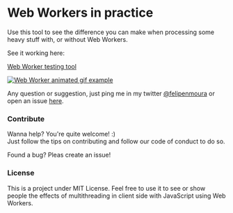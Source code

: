 # Web Workers in practice

Use this tool to see the difference you can make when processing some heavy stuff with, or without Web Workers.

See it working here:

[Web Worker testing tool](http://felipenmoura.com/demo-web-worker/)

[![Web Worker animated gif example](https://github.com/felipenmoura/demo-web-worker/blob/master/web-worker-animated-gif-example.gif)](http://felipenmoura.com/demo-web-worker/)

Any question or suggestion, just ping me in my twitter [@felipenmoura](https://twitter.com/felipenmoura) or open an issue [here](https://github.com/felipenmoura/demo-web-worker/issues).  

### Contribute

Wanna help? You're quite welcome! :)  
Just follow the tips on contributing and follow our code of conduct to do so.

Found a bug? Pleas create an issue!

### License

This is a project under MIT License.
Feel free to use it to see or show people the effects of multithreading in client side with JavaScript using Web Workers.
